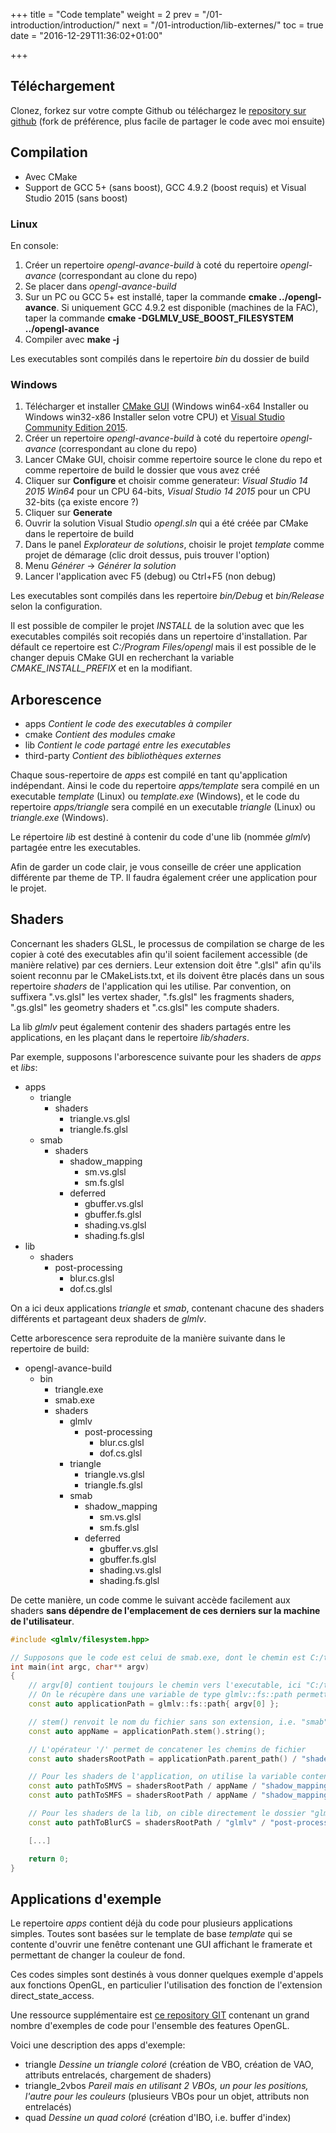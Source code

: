 +++
title = "Code template"
weight = 2
prev = "/01-introduction/introduction/"
next = "/01-introduction/lib-externes/"
toc = true
date = "2016-12-29T11:36:02+01:00"

+++

## Téléchargement

Clonez, forkez sur votre compte Github ou téléchargez le [repository sur github](https://github.com/Celeborn2BeAlive/opengl-avance) (fork de préférence, plus facile de partager le code avec moi ensuite)

## Compilation

- Avec CMake
- Support de GCC 5+ (sans boost), GCC 4.9.2 (boost requis) et Visual Studio 2015 (sans boost)

### Linux

En console:

1. Créer un repertoire *opengl-avance-build* à coté du repertoire *opengl-avance* (correspondant au clone du repo)
2. Se placer dans *opengl-avance-build*
3. Sur un PC ou GCC 5+ est installé, taper la commande **cmake ../opengl-avance**. Si uniquement GCC 4.9.2 est disponible (machines de la FAC), taper la commande **cmake -DGLMLV_USE_BOOST_FILESYSTEM ../opengl-avance**
4. Compiler avec **make -j**

Les executables sont compilés dans le repertoire *bin* du dossier de build

### Windows

1. Télécharger et installer [CMake GUI](https://cmake.org/download/) (Windows win64-x64 Installer ou Windows win32-x86 Installer selon votre CPU) et [Visual Studio Community Edition 2015](https://www.visualstudio.com/fr/vs/community/).
2. Créer un repertoire *opengl-avance-build* à coté du repertoire *opengl-avance* (correspondant au clone du repo)
3. Lancer CMake GUI, choisir comme repertoire source le clone du repo et comme repertoire de build le dossier que vous avez créé
4. Cliquer sur **Configure** et choisir comme generateur: *Visual Studio 14 2015 Win64* pour un CPU 64-bits, *Visual Studio 14 2015* pour un CPU 32-bits (ça existe encore ?)
5. Cliquer sur **Generate**
6. Ouvrir la solution Visual Studio *opengl.sln* qui a été créée par CMake dans le repertoire de build
7. Dans le panel *Explorateur de solutions*, choisir le projet *template* comme projet de démarage (clic droit dessus, puis trouver l'option)
8. Menu *Générer* -> *Générer la solution*
9. Lancer l'application avec F5 (debug) ou Ctrl+F5 (non debug)

Les executables sont compilés dans les repertoire *bin/Debug* et *bin/Release* selon la configuration.

Il est possible de compiler le projet *INSTALL* de la solution avec que les executables compilés soit recopiés dans un repertoire d'installation. Par défault ce repertoire est *C:/Program Files/opengl* mais il est possible de le changer depuis CMake GUI en recherchant la variable *CMAKE_INSTALL_PREFIX* et en la modifiant.

## Arborescence

- apps *Contient le code des executables à compiler*
- cmake *Contient des modules cmake*
- lib *Contient le code partagé entre les executables*
- third-party *Contient des bibliothèques externes*

Chaque sous-repertoire de *apps* est compilé en tant qu'application indépendant. Ainsi le code du repertoire *apps/template* sera compilé en un executable *template* (Linux) ou *template.exe* (Windows), et le code du repertoire *apps/triangle* sera compilé en un executable *triangle* (Linux) ou *triangle.exe* (Windows).

Le répertoire *lib* est destiné à contenir du code d'une lib (nommée *glmlv*) partagée entre les executables.

Afin de garder un code clair, je vous conseille de créer une application différente par theme de TP. Il faudra également créer une application pour le projet.

## Shaders

Concernant les shaders GLSL, le processus de compilation se charge de les copier à coté des executables afin qu'il soient facilement accessible (de manière relative) par ces derniers. Leur extension doit être ".glsl" afin qu'ils soient reconnu par le CMakeLists.txt, et ils doivent être placés dans un sous repertoire *shaders* de l'application qui les utilise. Par convention, on suffixera ".vs.glsl" les vertex shader, ".fs.glsl" les fragments shaders, ".gs.glsl" les geometry shaders et ".cs.glsl" les compute shaders.

La lib *glmlv* peut également contenir des shaders partagés entre les applications, en les plaçant dans le repertoire *lib/shaders*.

Par exemple, supposons l'arborescence suivante pour les shaders de *apps* et *libs*:

- apps
    - triangle
        - shaders
            - triangle.vs.glsl
            - triangle.fs.glsl
    - smab
        - shaders
            - shadow_mapping
                - sm.vs.glsl
                - sm.fs.glsl
            - deferred
                - gbuffer.vs.glsl
                - gbuffer.fs.glsl
                - shading.vs.glsl
                - shading.fs.glsl
- lib
    - shaders
        - post-processing
            - blur.cs.glsl
            - dof.cs.glsl

On a ici deux applications *triangle* et *smab*, contenant chacune des shaders différents et partageant deux shaders de *glmlv*.

Cette arborescence sera reproduite de la manière suivante dans le repertoire de build:

- opengl-avance-build
    - bin
        - triangle.exe
        - smab.exe
        - shaders
            - glmlv
                - post-processing
                    - blur.cs.glsl
                    - dof.cs.glsl
            - triangle
                - triangle.vs.glsl
                - triangle.fs.glsl
            - smab
                - shadow_mapping
                    - sm.vs.glsl
                    - sm.fs.glsl
                - deferred
                    - gbuffer.vs.glsl
                    - gbuffer.fs.glsl
                    - shading.vs.glsl
                    - shading.fs.glsl

De cette manière, un code comme le suivant accède facilement aux shaders **sans dépendre de l'emplacement de ces derniers sur la machine de l'utilisateur**.

```cpp
#include <glmlv/filesystem.hpp>

// Supposons que le code est celui de smab.exe, dont le chemin est C:/toto/tata/bin/smab.exe
int main(int argc, char** argv)
{
    // argv[0] contient toujours le chemin vers l'executable, ici "C:/toto/tata/bin/smab.exe"
    // On le récupère dans une variable de type glmlv::fs::path permettant de gérer facilement les chemins
    const auto applicationPath = glmlv::fs::path{ argv[0] };

    // stem() renvoit le nom du fichier sans son extension, i.e. "smab":
    const auto appName = applicationPath.stem().string();

    // L'opérateur '/' permet de concatener les chemins de fichier
    const auto shadersRootPath = applicationPath.parent_path() / "shaders";

    // Pour les shaders de l'application, on utilise la variable contenant le nom de l'application pour accéder au dossier contenant ses shaders
    const auto pathToSMVS = shadersRootPath / appName / "shadow_mapping" / "sm.vs.glsl";
    const auto pathToSMFS = shadersRootPath / appName / "shadow_mapping" / "sm.fs.glsl";

    // Pour les shaders de la lib, on cible directement le dossier "glmlv"
    const auto pathToBlurCS = shadersRootPath / "glmlv" / "post-processing" / "blur.cs.glsl";

    [...]

    return 0;
}
```

## Applications d'exemple

Le repertoire *apps* contient déjà du code pour plusieurs applications simples. Toutes sont basées sur le template de base *template* qui se contente d'ouvrir une fenêtre contenant une GUI affichant le framerate et permettant de changer la couleur de fond.

Ces codes simples sont destinés à vous donner quelques exemple d'appels aux fonctions OpenGL, en particulier l'utilisation des fonction de l'extension direct_state_access.

Une ressource supplémentaire est [ce repository GIT](https://github.com/g-truc/ogl-samples/tree/master/tests) contenant un grand nombre d'exemples de code pour l'ensemble des features OpenGL.

Voici une description des apps d'exemple:

- triangle *Dessine un triangle coloré* (création de VBO, création de VAO, attributs entrelacés, chargement de shaders)
- triangle_2vbos *Pareil mais en utilisant 2 VBOs, un pour les positions, l'autre pour les couleurs* (plusieurs VBOs pour un objet, attributs non entrelacés)
- quad *Dessine un quad coloré* (création d'IBO, i.e. buffer d'index)